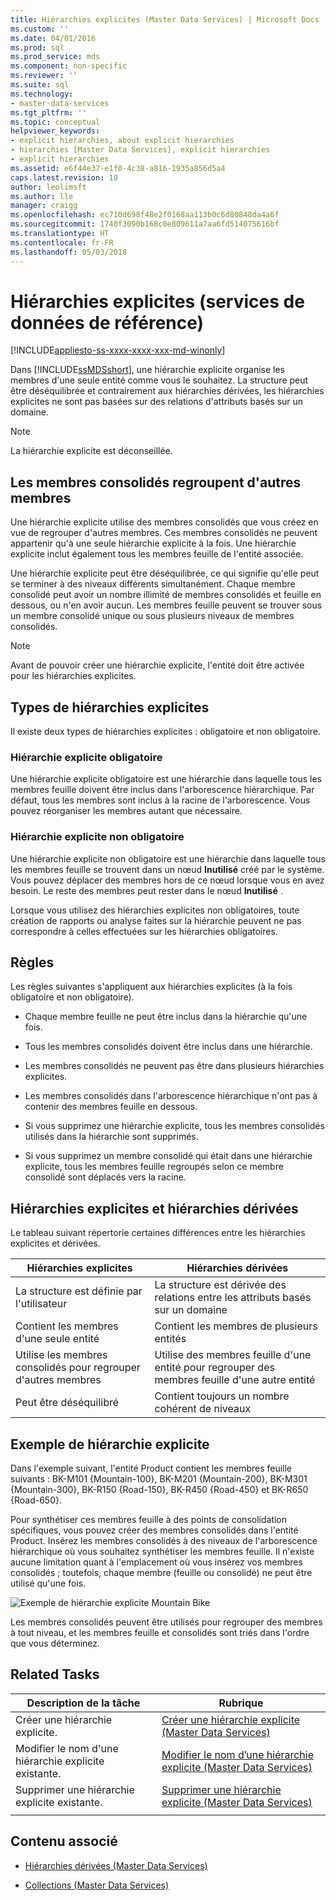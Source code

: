 ```yaml
---
title: Hiérarchies explicites (Master Data Services) | Microsoft Docs
ms.custom: ''
ms.date: 04/01/2016
ms.prod: sql
ms.prod_service: mds
ms.component: non-specific
ms.reviewer: ''
ms.suite: sql
ms.technology:
- master-data-services
ms.tgt_pltfrm: ''
ms.topic: conceptual
helpviewer_keywords:
- explicit hierarchies, about explicit hierarchies
- hierarchies [Master Data Services], explicit hierarchies
- explicit hierarchies
ms.assetid: e6f44e37-e1f0-4c38-a816-1935a856d5a4
caps.latest.revision: 10
author: leolimsft
ms.author: lle
manager: craigg
ms.openlocfilehash: ec710d698f48e2f0168aa113b0c6d80848da4a6f
ms.sourcegitcommit: 1740f3090b168c0e809611a7aa6fd514075616bf
ms.translationtype: HT
ms.contentlocale: fr-FR
ms.lasthandoff: 05/03/2018
---
```

# <a name="explicit-hierarchies-master-data-services"></a>Hiérarchies explicites (services de données de référence)

[!INCLUDE[appliesto-ss-xxxx-xxxx-xxx-md-winonly](../includes/appliesto-ss-xxxx-xxxx-xxx-md-winonly.md)]

  Dans [!INCLUDE[ssMDSshort](../includes/ssmdsshort-md.md)], une hiérarchie explicite organise les membres d'une seule entité comme vous le souhaitez. La structure peut être déséquilibrée et contrairement aux hiérarchies dérivées, les hiérarchies explicites ne sont pas basées sur des relations d'attributs basés sur un domaine.  
  
> [!NOTE]  
>  La hiérarchie explicite est déconseillée.  
  
## <a name="consolidated-members-group-other-members"></a>Les membres consolidés regroupent d'autres membres  
 Une hiérarchie explicite utilise des membres consolidés que vous créez en vue de regrouper d'autres membres. Ces membres consolidés ne peuvent appartenir qu'à une seule hiérarchie explicite à la fois. Une hiérarchie explicite inclut également tous les membres feuille de l'entité associée.  
  
 Une hiérarchie explicite peut être déséquilibrée, ce qui signifie qu'elle peut se terminer à des niveaux différents simultanément. Chaque membre consolidé peut avoir un nombre illimité de membres consolidés et feuille en dessous, ou n'en avoir aucun. Les membres feuille peuvent se trouver sous un membre consolidé unique ou sous plusieurs niveaux de membres consolidés.  
  
> [!NOTE]  
>  Avant de pouvoir créer une hiérarchie explicite, l'entité doit être activée pour les hiérarchies explicites.  
  
## <a name="types-of-explicit-hierarchies"></a>Types de hiérarchies explicites  
 Il existe deux types de hiérarchies explicites : obligatoire et non obligatoire.  
  
### <a name="mandatory-explicit-hierarchy"></a>Hiérarchie explicite obligatoire  
 Une hiérarchie explicite obligatoire est une hiérarchie dans laquelle tous les membres feuille doivent être inclus dans l'arborescence hiérarchique. Par défaut, tous les membres sont inclus à la racine de l'arborescence. Vous pouvez réorganiser les membres autant que nécessaire.  
  
### <a name="non-mandatory-explicit-hierarchy"></a>Hiérarchie explicite non obligatoire  
 Une hiérarchie explicite non obligatoire est une hiérarchie dans laquelle tous les membres feuille se trouvent dans un nœud **Inutilisé** créé par le système. Vous pouvez déplacer des membres hors de ce nœud lorsque vous en avez besoin. Le reste des membres peut rester dans le nœud **Inutilisé** .  
  
 Lorsque vous utilisez des hiérarchies explicites non obligatoires, toute création de rapports ou analyse faites sur la hiérarchie peuvent ne pas correspondre à celles effectuées sur les hiérarchies obligatoires.  
  
## <a name="rules"></a>Règles  
 Les règles suivantes s'appliquent aux hiérarchies explicites (à la fois obligatoire et non obligatoire).  
  
-   Chaque membre feuille ne peut être inclus dans la hiérarchie qu'une fois.  
  
-   Tous les membres consolidés doivent être inclus dans une hiérarchie.  
  
-   Les membres consolidés ne peuvent pas être dans plusieurs hiérarchies explicites.  
  
-   Les membres consolidés dans l'arborescence hiérarchique n'ont pas à contenir des membres feuille en dessous.  
  
-   Si vous supprimez une hiérarchie explicite, tous les membres consolidés utilisés dans la hiérarchie sont supprimés.  
  
-   Si vous supprimez un membre consolidé qui était dans une hiérarchie explicite, tous les membres feuille regroupés selon ce membre consolidé sont déplacés vers la racine.  
  
## <a name="explicit-hierarchies-versus-derived-hierarchies"></a>Hiérarchies explicites et hiérarchies dérivées  
 Le tableau suivant répertorie certaines différences entre les hiérarchies explicites et dérivées.  
  
|Hiérarchies explicites|Hiérarchies dérivées|  
|--------------------------|-------------------------|  
|La structure est définie par l'utilisateur|La structure est dérivée des relations entre les attributs basés sur un domaine|  
|Contient les membres d'une seule entité|Contient les membres de plusieurs entités|  
|Utilise les membres consolidés pour regrouper d'autres membres|Utilise des membres feuille d'une entité pour regrouper des membres feuille d'une autre entité|  
|Peut être déséquilibré|Contient toujours un nombre cohérent de niveaux|  
  
## <a name="explicit-hierarchy-example"></a>Exemple de hiérarchie explicite  
 Dans l'exemple suivant, l'entité Product contient les membres feuille suivants : BK-M101 {Mountain-100}, BK-M201 {Mountain-200}, BK-M301 {Mountain-300}, BK-R150 {Road-150}, BK-R450 {Road-450} et BK-R650 {Road-650}.  
  
 Pour synthétiser ces membres feuille à des points de consolidation spécifiques, vous pouvez créer des membres consolidés dans l'entité Product. Insérez les membres consolidés à des niveaux de l'arborescence hiérarchique où vous souhaitez synthétiser les membres feuille. Il n'existe aucune limitation quant à l'emplacement où vous insérez vos membres consolidés ; toutefois, chaque membre (feuille ou consolidé) ne peut être utilisé qu'une fois.  
  
 ![Exemple de hiérarchie explicite Mountain Bike](../master-data-services/media/mds-conc-explicit-hierarchy.gif "Exemple de hiérarchie explicite Mountain Bike")  
  
 Les membres consolidés peuvent être utilisés pour regrouper des membres à tout niveau, et les membres feuille et consolidés sont triés dans l'ordre que vous déterminez.  
  
## <a name="related-tasks"></a>Related Tasks  
  
|Description de la tâche|Rubrique|  
|----------------------|-----------|  
|Créer une hiérarchie explicite.|[Créer une hiérarchie explicite &#40;Master Data Services&#41;](../master-data-services/create-an-explicit-hierarchy-master-data-services.md)|  
|Modifier le nom d'une hiérarchie explicite existante.|[Modifier le nom d’une hiérarchie explicite &#40;Master Data Services&#41;](../master-data-services/change-an-explicit-hierarchy-name-master-data-services.md)|  
|Supprimer une hiérarchie explicite existante.|[Supprimer une hiérarchie explicite &#40;Master Data Services&#41;](../master-data-services/delete-an-explicit-hierarchy-master-data-services.md)|  
|||  
  
## <a name="related-content"></a>Contenu associé  
  
-   [Hiérarchies dérivées &#40;Master Data Services&#41;](../master-data-services/derived-hierarchies-master-data-services.md)  
  
-   [Collections &#40;Master Data Services&#41;](../master-data-services/collections-master-data-services.md)  
  
  
